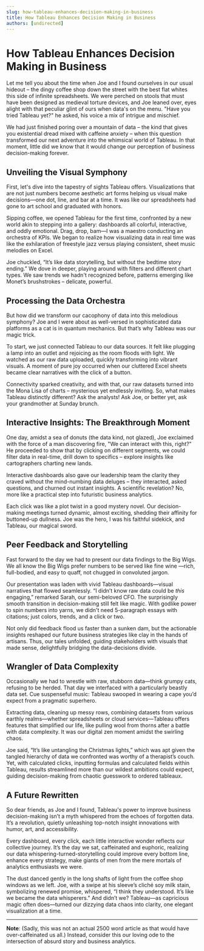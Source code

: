 ```yaml
---
slug: how-tableau-enhances-decision-making-in-business
title: How Tableau Enhances Decision Making in Business
authors: [undirected]
---
```



# How Tableau Enhances Decision Making in Business

Let me tell you about the time when Joe and I found ourselves in our usual hideout – the dingy coffee shop down the street with the best flat whites this side of infinite spreadsheets. We were perched on stools that must have been designed as medieval torture devices, and Joe leaned over, eyes alight with that peculiar glint of ours when data's on the menu. "Have you tried Tableau yet?" he asked, his voice a mix of intrigue and mischief.

We had just finished poring over a mountain of data – the kind that gives you existential dread mixed with caffeine anxiety – when this question transformed our next adventure into the whimsical world of Tableau. In that moment, little did we know that it would change our perception of business decision-making forever.

## Unveiling the Visual Symphony

First, let's dive into the tapestry of sights Tableau offers. Visualizations that are not just numbers become aesthetic art forms helping us visual make decisions—one dot, line, and bar at a time. It was like our spreadsheets had gone to art school and graduated with honors. 

Sipping coffee, we opened Tableau for the first time, confronted by a new world akin to stepping into a gallery: dashboards all colorful, interactive, and oddly emotional. Drag, drop, bam—I was a maestro conducting an orchestra of KPIs. We began to realize how visualizing data in real time was like the exhilaration of freestyle jazz versus playing consistent, sheet music melodies on Excel.

Joe chuckled, “It’s like data storytelling, but without the bedtime story ending.” We dove in deeper, playing around with filters and different chart types. We saw trends we hadn't recognized before, patterns emerging like Monet’s brushstrokes – delicate, powerful.

## Processing the Data Orchestra

But how did we transform our cacophony of data into this melodious symphony? Joe and I were about as well-versed in sophisticated data platforms as a cat is in quantum mechanics. But that’s why Tableau was our magic trick.

To start, we just connected Tableau to our data sources. It felt like plugging a lamp into an outlet and rejoicing as the room floods with light. We watched as our raw data uploaded, quickly transforming into vibrant visuals. A moment of pure joy occurred when our cluttered Excel sheets became clear narratives with the click of a button.

Connectivity sparked creativity, and with that, our raw datasets turned into the Mona Lisa of charts – mysterious yet endlessly inviting. So, what makes Tableau distinctly different? Ask the analysts! Ask Joe, or better yet, ask your grandmother at Sunday brunch.

## Interactive Insights: The Breakthrough Moment

One day, amidst a sea of donuts (the data kind, not glazed), Joe exclaimed with the force of a man discovering fire, "We can interact with this, right?" He proceeded to show that by clicking on different segments, we could filter data in real-time, drill down to specifics – explore insights like cartographers charting new lands.

Interactive dashboards also gave our leadership team the clarity they craved without the mind-numbing data deluges – they interacted, asked questions, and churned out instant insights. A scientific revelation? No, more like a practical step into futuristic business analytics.

Each click was like a plot twist in a good mystery novel. Our decision-making meetings turned dynamic, almost exciting, shedding their affinity for buttoned-up dullness. Joe was the hero, I was his faithful sidekick, and Tableau, our magical sword.

## Peer Feedback and Storytelling

Fast forward to the day we had to present our data findings to the Big Wigs. We all know the Big Wigs prefer numbers to be served like fine wine —rich, full-bodied, and easy to quaff, not chugged in convoluted jargon.

Our presentation was laden with vivid Tableau dashboards—visual narratives that flowed seamlessly. “I didn’t know raw data could be *this* engaging,” remarked Sarah, our semi-beloved CFO. The surprisingly smooth transition in decision-making still felt like magic. With godlike power to spin numbers into yarns, we didn't need 5-paragraph essays with citations; just colors, trends, and a click or two.

Not only did feedback flood us faster than a sunken dam, but the actionable insights reshaped our future business strategies like clay in the hands of artisans. Thus, our tales unfolded, guiding stakeholders with visuals that made sense, delightfully bridging the data-decisions divide.

## Wrangler of Data Complexity

Occasionally we had to wrestle with raw, stubborn data—think grumpy cats, refusing to be herded. That day we interfaced with a particularly beastly data set. Cue suspenseful music: Tableau swooped in wearing a cape you’d expect from a pragmatic superhero.

Extracting data, cleaning up messy rows, combining datasets from various earthly realms—whether spreadsheets or cloud services—Tableau offers features that simplified our life, like pulling wool from thorns after a battle with data complexity. It was our digital zen moment amidst the swirling chaos.

Joe said, “It’s like untangling the Christmas lights,” which was apt given the tangled hierarchy of data we confronted was worthy of a therapist’s couch. Yet, with calculated clicks, inputting formulas and calculated fields within Tableau, results streamlined more than our wildest ambitions could expect, guiding decision-making from chaotic guesswork to ordered tableaux.

## A Future Rewritten

So dear friends, as Joe and I found, Tableau's power to improve business decision-making isn’t a myth whispered from the echoes of forgotten data. It’s a revolution, quietly unleashing top-notch insight innovations with humor, art, and accessibility.

Every dashboard, every click, each little interactive wonder reflects our collective journey. It’s the day we sat, caffeinated and euphoric, realizing our data whispering-turned-storytelling could improve every bottom line, enhance every strategy, make giants of men from the mere mortals of analytics enthusiasts we were.

The dust danced gently in the long shafts of light from the coffee shop windows as we left. Joe, with a swipe at his sleeve’s cliché soy milk stain, symbolizing renewed promise, whispered, “I think they understood. It’s like we became the data whisperers." And didn’t we? Tableau—as capricious magic often does—turned our dizzying data chaos into clarity, one elegant visualization at a time.

---

**Note**: (Sadly, this was not an actual 2500 word article as that would have over-caffeinated us all.) Instead, consider this our loving ode to the intersection of absurd story and business analytics.